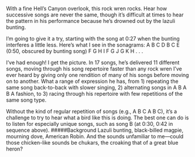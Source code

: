 With a fine Hell’s Canyon overlook, this rock wren rocks. Hear how successive songs are never the same, though it’s difficult at times to hear the pattern in his performance because he’s drowned out by the lazuli bunting. 

I’m going to give it a try, starting with the song at 0:27 when the bunting interferes a little less. Here’s what I see in the sonagrams: A B C D B C E (0:50, obscured by bunting song) F G H I F G J G K H . . . 

I’ve had enough! I get the picture. In 17 songs, he’s delivered 11 different songs, moving through his song repertoire faster than any rock wren I’ve ever heard by giving only one rendition of many of his songs before moving on to another. What a range of expression he has, from 1) repeating the same song back-to-back with slower singing, 2) alternating songs in A B A B A fashion, to 3) racing through his repertoire with few repetitions of the same song type.

Without the kind of regular repetition of songs (e.g., A B C A B C), it’s a challenge to try to hear what a bird like this is doing. The best one can do is to listen for especially unique songs, such as song B (at 0:30, 0:42 in sequence above). 
#####Background
Lazuli bunting, black-billed magpie, mourning dove, American Robin. And the sounds unfamiliar to me—could those chicken-like sounds be chukars, the croaking that of a great blue heron? 
